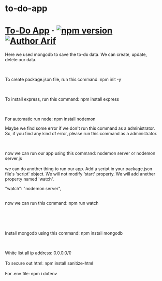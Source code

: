 # to-do-app
# [To-Do App](https://todo-app-arif.herokuapp.com/) &middot; [![npm version](https://img.shields.io/npm/v/react.svg?style=flat)](https://www.npmjs.com/package/react) [![Author Arif](https://img.shields.io/badge/Author-Arif-%3C%3E)](https://www.facebook.com/ProArif0)

Here we used mongodb to save the to-do data.
We can create, update, delete our data.

<br><br>
To create package.json file, run this command:
npm init -y

<br><br>
To install express, run this command:
npm install express

<br><br>
For automatic run node:
npm install nodemon
<br>

Maybe we find some error if we don't run this command as a administrator. 
So, if you find any kind of error, please run this command as a administrator.

<br><br>
now we can run our app using this command:
nodemon server or nodemon server.js
<br><br>
we can do another thing to run our app.
Add a script in your package.json file's 'script' object.
We will not modify 'start' property. We will add another property named 'watch'.

"watch": "nodemon server",
<br><br>


now we can run this command:
npm run watch

<br><br>
<br><br>
Install mongodb using this command:
npm install mongodb

<br>
<br>
White list all ip address: 0.0.0.0/0

<br>
<br>
To secure out html:
npm install sanitize-html

<br>
<br>
For .env file:
npm i dotenv